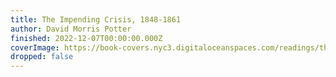 ```yaml
---
title: The Impending Crisis, 1848-1861
author: David Morris Potter
finished: 2022-12-07T00:00:00.000Z
coverImage: https://book-covers.nyc3.digitaloceanspaces.com/readings/the-impending-crisis-01.jpg
dropped: false
---
```


